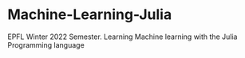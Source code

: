 # Machine-Learning-Julia
EPFL Winter 2022 Semester. Learning Machine learning with the Julia Programming language
